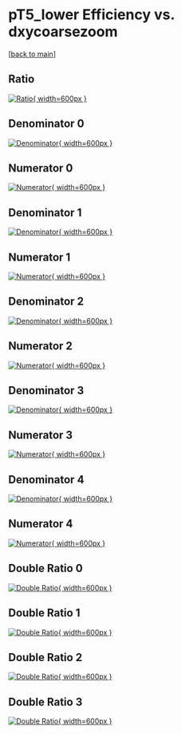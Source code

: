 # pT5_lower Efficiency vs. dxycoarsezoom

[[back to main](./)]



## Ratio

[![Ratio](../mtv/var/pT5_lower_base_321_1_eff_dxycoarsezoom.png){ width=600px }](../mtv/var/pT5_lower_base_321_1_eff_dxycoarsezoom.pdf)

## Denominator 0

[![Denominator](../mtv/den/pT5_lower_base_321_1_eff_dxycoarsezoom_den0.png){ width=600px }](../mtv/den/pT5_lower_base_321_1_eff_dxycoarsezoom_den0.pdf)

## Numerator 0

[![Numerator](../mtv/num/pT5_lower_base_321_1_eff_dxycoarsezoom_num0.png){ width=600px }](../mtv/num/pT5_lower_base_321_1_eff_dxycoarsezoom_num0.pdf)

## Denominator 1

[![Denominator](../mtv/den/pT5_lower_base_321_1_eff_dxycoarsezoom_den1.png){ width=600px }](../mtv/den/pT5_lower_base_321_1_eff_dxycoarsezoom_den1.pdf)

## Numerator 1

[![Numerator](../mtv/num/pT5_lower_base_321_1_eff_dxycoarsezoom_num1.png){ width=600px }](../mtv/num/pT5_lower_base_321_1_eff_dxycoarsezoom_num1.pdf)

## Denominator 2

[![Denominator](../mtv/den/pT5_lower_base_321_1_eff_dxycoarsezoom_den2.png){ width=600px }](../mtv/den/pT5_lower_base_321_1_eff_dxycoarsezoom_den2.pdf)

## Numerator 2

[![Numerator](../mtv/num/pT5_lower_base_321_1_eff_dxycoarsezoom_num2.png){ width=600px }](../mtv/num/pT5_lower_base_321_1_eff_dxycoarsezoom_num2.pdf)

## Denominator 3

[![Denominator](../mtv/den/pT5_lower_base_321_1_eff_dxycoarsezoom_den3.png){ width=600px }](../mtv/den/pT5_lower_base_321_1_eff_dxycoarsezoom_den3.pdf)

## Numerator 3

[![Numerator](../mtv/num/pT5_lower_base_321_1_eff_dxycoarsezoom_num3.png){ width=600px }](../mtv/num/pT5_lower_base_321_1_eff_dxycoarsezoom_num3.pdf)

## Denominator 4

[![Denominator](../mtv/den/pT5_lower_base_321_1_eff_dxycoarsezoom_den4.png){ width=600px }](../mtv/den/pT5_lower_base_321_1_eff_dxycoarsezoom_den4.pdf)

## Numerator 4

[![Numerator](../mtv/num/pT5_lower_base_321_1_eff_dxycoarsezoom_num4.png){ width=600px }](../mtv/num/pT5_lower_base_321_1_eff_dxycoarsezoom_num4.pdf)

## Double Ratio 0

[![Double Ratio](../mtv/ratio/pT5_lower_base_321_1_eff_dxycoarsezoom_ratio0.png){ width=600px }](../mtv/ratio/pT5_lower_base_321_1_eff_dxycoarsezoom_ratio0.pdf)

## Double Ratio 1

[![Double Ratio](../mtv/ratio/pT5_lower_base_321_1_eff_dxycoarsezoom_ratio1.png){ width=600px }](../mtv/ratio/pT5_lower_base_321_1_eff_dxycoarsezoom_ratio1.pdf)

## Double Ratio 2

[![Double Ratio](../mtv/ratio/pT5_lower_base_321_1_eff_dxycoarsezoom_ratio2.png){ width=600px }](../mtv/ratio/pT5_lower_base_321_1_eff_dxycoarsezoom_ratio2.pdf)

## Double Ratio 3

[![Double Ratio](../mtv/ratio/pT5_lower_base_321_1_eff_dxycoarsezoom_ratio3.png){ width=600px }](../mtv/ratio/pT5_lower_base_321_1_eff_dxycoarsezoom_ratio3.pdf)

